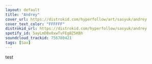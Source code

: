 ```yaml
---
layout: default
title: "Andrey"
cover_url: https://distrokid.com/hyperfollow/art/sasyuk/andrey
cover_text_color: "FFFFFF"
distrokid_url: https://distrokid.com/hyperfollow/sasyuk/andrey
spotify_id: 5ayLmDBx0xwTvFEgBZ5KBh
soundcloud_trackid: 756780421
tags: [Sax]
---
```


test